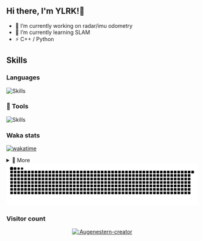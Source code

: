 ## Hi there, I'm YLRK!👋

<!--
**YLRK/YLRK** is a ✨ _special_ ✨ repository because its `README.md` (this file) appears on your GitHub profile.

Here are some ideas to get you started:
-->
- 🔭 I’m currently working on radar/imu odometry
- 🌱 I’m currently learning SLAM
- ⚡ C++ / Python

## Skills

### Languages

<img src="https://skillicons.dev/icons?i=c,cpp,java,js,python,md,matlab,bash&theme=dark&&perline=10" alt="Skills"/>

### 🧰 Tools

<img src="https://skillicons.dev/icons?i=vscode,pycharm,clion,git,docker,linux,ubuntu,github,pytorch,anaconda,ros,opencv,cmake,vim,neovim,obsidian,nodejs,npm,pnpm,vue,spring,redis&theme=dark&&perline=11" alt="Skills"/>

### Waka stats
[![wakatime](https://wakatime.com/badge/user/ea87d5cd-5095-49cc-9b6e-fab2b2510ef8.svg)](https://wakatime.com/@ea87d5cd-5095-49cc-9b6e-fab2b2510ef8)


<details>
<summary>📑 More</summary>
</br>


<!--START_SECTION:waka-->
![Lines of code](https://img.shields.io/badge/From%20Hello%20World%20I%27ve%20Written-822.0%20thousand%20lines%20of%20code-blue)

📅 **I'm Most Productive on Wednesday** 

```text
Monday                   28 commits          ⬛⬛⬛⬛⬛⬜⬜⬜⬜⬜⬜⬜⬜⬜⬜⬜⬜⬜⬜⬜⬜⬜⬜⬜⬜   18.06 % 
Tuesday                  32 commits          ⬛⬛⬛⬛⬛⬜⬜⬜⬜⬜⬜⬜⬜⬜⬜⬜⬜⬜⬜⬜⬜⬜⬜⬜⬜   20.65 % 
Wednesday                41 commits          ⬛⬛⬛⬛⬛⬛⬛⬜⬜⬜⬜⬜⬜⬜⬜⬜⬜⬜⬜⬜⬜⬜⬜⬜⬜   26.45 % 
Thursday                 19 commits          ⬛⬛⬛⬜⬜⬜⬜⬜⬜⬜⬜⬜⬜⬜⬜⬜⬜⬜⬜⬜⬜⬜⬜⬜⬜   12.26 % 
Friday                   14 commits          ⬛⬛⬜⬜⬜⬜⬜⬜⬜⬜⬜⬜⬜⬜⬜⬜⬜⬜⬜⬜⬜⬜⬜⬜⬜   09.03 % 
Saturday                 10 commits          ⬛⬛⬜⬜⬜⬜⬜⬜⬜⬜⬜⬜⬜⬜⬜⬜⬜⬜⬜⬜⬜⬜⬜⬜⬜   06.45 % 
Sunday                   11 commits          ⬛⬛⬜⬜⬜⬜⬜⬜⬜⬜⬜⬜⬜⬜⬜⬜⬜⬜⬜⬜⬜⬜⬜⬜⬜   07.10 % 
```


📊 **This Week I Spent My Time On** 

```text
🕑︎ Time Zone: Asia/Shanghai

💬 Programming Languages: 
Other                    14 hrs 5 mins       ⬛⬛⬛⬛⬛⬛⬛⬛⬛⬛⬛⬛⬛⬛⬛⬛⬛⬛⬛⬛⬛⬛⬛⬛⬛   99.97 % 
Markdown                 0 secs              ⬜⬜⬜⬜⬜⬜⬜⬜⬜⬜⬜⬜⬜⬜⬜⬜⬜⬜⬜⬜⬜⬜⬜⬜⬜   00.03 % 

🔥 Editors: 
Edge                     14 hrs 5 mins       ⬛⬛⬛⬛⬛⬛⬛⬛⬛⬛⬛⬛⬛⬛⬛⬛⬛⬛⬛⬛⬛⬛⬛⬛⬛   99.97 % 
Obsidian                 0 secs              ⬜⬜⬜⬜⬜⬜⬜⬜⬜⬜⬜⬜⬜⬜⬜⬜⬜⬜⬜⬜⬜⬜⬜⬜⬜   00.03 % 

💻 Operating System: 
Windows                  13 hrs 15 mins      ⬛⬛⬛⬛⬛⬛⬛⬛⬛⬛⬛⬛⬛⬛⬛⬛⬛⬛⬛⬛⬛⬛⬛⬛⬜   94.05 % 
Mac                      50 mins             ⬛⬜⬜⬜⬜⬜⬜⬜⬜⬜⬜⬜⬜⬜⬜⬜⬜⬜⬜⬜⬜⬜⬜⬜⬜   05.95 % 
```


<!--END_SECTION:waka-->


</details>

<picture>
  <source media="(prefers-color-scheme: dark)" srcset="https://raw.githubusercontent.com/ylrk/ylrk/output/github-contribution-grid-snake-dark.svg" />
  <source media="(prefers-color-scheme: light)" srcset="https://raw.githubusercontent.com/ylrk/ylrk/output/github-contribution-grid-snake.svg" />
  <img alt="github-snake" src="https://raw.githubusercontent.com/ylrk/ylrk/output/github-contribution-grid-snake.svg" />
</picture>

### Visitor count
<div align="center">

[![:Augenestern-creator](https://count.getloli.com/get/@:YLRK?theme=rule34)](https://github.com/journey-ad/Moe-Counter)

</div>
